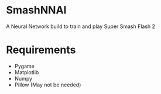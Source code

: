 # SmashNNAI
A Neural Network build to train and play Super Smash Flash 2

# Requirements
- Pygame
- Matplotlib
- Numpy
- Pillow (May not be needed)
